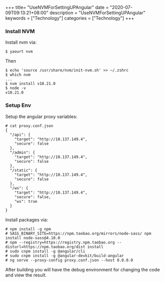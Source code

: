 +++
title= "UseNVMForSettingUPAngular"
date = "2020-07-09T09:13:21+08:00"
description = "UseNVMForSettingUPAngular"
keywords = ["Technology"]
categories = ["Technology"]
+++
### Install NVM
Install nvm via:    

```
$ yaourt nvm
```
Then 

```
$ echo 'source /usr/share/nvm/init-nvm.sh' >> ~/.zshrc
$ which nvm
...
$ nvm install v10.21.0
$ node -v
v10.21.0
```

### Setup Env
Setup the angular proxy variables:    

```
# cat proxy.conf.json 
{
  "/api": {
    "target": "http://10.137.149.4",
    "secure": false
  },
  "/admin": {
    "target": "http://10.137.149.4",
    "secure": false
  },
  "/static": {
    "target": "http://10.137.149.4",
    "secure": false
  },
  "/ws": {
    "target": "http://10.137.149.4",
    "secure": false,
    "ws": true
  }
}
```
Install packages via:     

```
# npm install -g npm
# SASS_BINARY_SITE=https://npm.taobao.org/mirrors/node-sass/ npm install node-sass@4.10.0
# npm --registry=https://registry.npm.taobao.org --disturl=https://npm.taobao.org/dist install
# sudo cnpm install -g @angular/cli
# sudo cnpm install -g @angular-devkit/build-angular
# ng serve --proxy-config proxy.conf.json --host 0.0.0.0
```
After building you will have the debug environment for changing the code and view the result. 

